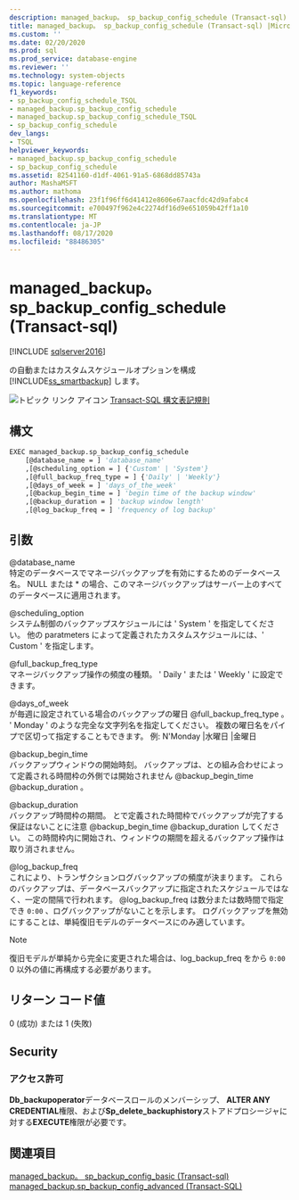 ```yaml
---
description: managed_backup。 sp_backup_config_schedule (Transact-sql)
title: managed_backup。 sp_backup_config_schedule (Transact-sql) |Microsoft Docs
ms.custom: ''
ms.date: 02/20/2020
ms.prod: sql
ms.prod_service: database-engine
ms.reviewer: ''
ms.technology: system-objects
ms.topic: language-reference
f1_keywords:
- sp_backup_config_schedule_TSQL
- managed_backup.sp_backup_config_schedule
- managed_backup.sp_backup_config_schedule_TSQL
- sp_backup_config_schedule
dev_langs:
- TSQL
helpviewer_keywords:
- managed_backup.sp_backup_config_schedule
- sp_backup_config_schedule
ms.assetid: 82541160-d1df-4061-91a5-6868dd85743a
author: MashaMSFT
ms.author: mathoma
ms.openlocfilehash: 23f1f96ff6d41412e8606e67aacfdc42d9afabc4
ms.sourcegitcommit: e700497f962e4c2274df16d9e651059b42ff1a10
ms.translationtype: MT
ms.contentlocale: ja-JP
ms.lasthandoff: 08/17/2020
ms.locfileid: "88486305"
---
```

# <a name="managed_backupsp_backup_config_schedule-transact-sql"></a>managed_backup。 sp_backup_config_schedule (Transact-sql)
[!INCLUDE [sqlserver2016](../../includes/applies-to-version/sqlserver2016.md)]

  の自動またはカスタムスケジュールオプションを構成 [!INCLUDE[ss_smartbackup](../../includes/ss-smartbackup-md.md)] します。  
    
 ![トピック リンク アイコン](../../database-engine/configure-windows/media/topic-link.gif "トピック リンク アイコン") [Transact-SQL 構文表記規則](../../t-sql/language-elements/transact-sql-syntax-conventions-transact-sql.md)  
  
## <a name="syntax"></a>構文  
  
```vb  
EXEC managed_backup.sp_backup_config_schedule   
    [@database_name = ] 'database_name'
    ,[@scheduling_option = ] {'Custom' | 'System'}  
    ,[@full_backup_freq_type = ] {'Daily' | 'Weekly'}  
    ,[@days_of_week = ] 'days_of_the_week'  
    ,[@backup_begin_time = ] 'begin time of the backup window'  
    ,[@backup_duration = ] 'backup window length'  
    ,[@log_backup_freq = ] 'frequency of log backup'  
```  
  
##  <a name="arguments"></a><a name="Arguments"></a> 引数  
 @database_name  
 特定のデータベースでマネージバックアップを有効にするためのデータベース名。 NULL または * の場合、このマネージバックアップはサーバー上のすべてのデータベースに適用されます。  
  
 @scheduling_option  
 システム制御のバックアップスケジュールには ' System ' を指定してください。 他の paratmeters によって定義されたカスタムスケジュールには、' Custom ' を指定します。  
  
 @full_backup_freq_type  
 マネージバックアップ操作の頻度の種類。 ' Daily ' または ' Weekly ' に設定できます。  
  
 @days_of_week  
 が毎週に設定されている場合のバックアップの曜日 @full_backup_freq_type 。 ' Monday ' のような完全な文字列名を指定してください。  複数の曜日名をパイプで区切って指定することもできます。 例: N'Monday |水曜日 |金曜日  
  
 @backup_begin_time  
 バックアップウィンドウの開始時刻。 バックアップは、との組み合わせによって定義される時間枠の外側では開始されません @backup_begin_time @backup_duration 。  
  
 @backup_duration  
 バックアップ時間枠の期間。 とで定義された時間枠でバックアップが完了する保証はないことに注意 @backup_begin_time @backup_duration してください。 この時間枠内に開始され、ウィンドウの期間を超えるバックアップ操作は取り消されません。  
  
 @log_backup_freq  
 これにより、トランザクションログバックアップの頻度が決まります。 これらのバックアップは、データベースバックアップに指定されたスケジュールではなく、一定の間隔で行われます。 @log_backup_freq は数分または数時間で指定でき `0:00` 、ログバックアップがないことを示します。 ログバックアップを無効にすることは、単純復旧モデルのデータベースにのみ適しています。  
  
> [!NOTE]  
>  復旧モデルが単純から完全に変更された場合は、log_backup_freq をから `0:00` 0 以外の値に再構成する必要があります。  
  
## <a name="return-code-value"></a>リターン コード値  
 0 (成功) または 1 (失敗)  
  
## <a name="security"></a>Security  
  
### <a name="permissions"></a>アクセス許可  
 **Db_backupoperator**データベースロールのメンバーシップ、 **ALTER ANY CREDENTIAL**権限、および**Sp_delete_backuphistory**ストアドプロシージャに対する**EXECUTE**権限が必要です。  
  
## <a name="see-also"></a>関連項目  
 [managed_backup。 sp_backup_config_basic (Transact-sql)](../../relational-databases/system-stored-procedures/managed-backup-sp-backup-config-basic-transact-sql.md)   
 [managed_backup.sp_backup_config_advanced &#40;Transact-SQL&#41;](../../relational-databases/system-stored-procedures/managed-backup-sp-backup-config-advanced-transact-sql.md)  
  
  
